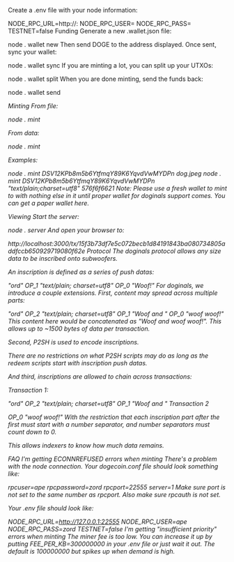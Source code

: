 Create a .env file with your node information:

NODE_RPC_URL=http://<ip>:<port>
NODE_RPC_USER=<username>
NODE_RPC_PASS=<password>
TESTNET=false
Funding
Generate a new .wallet.json file:

node . wallet new
Then send DOGE to the address displayed. Once sent, sync your wallet:

node . wallet sync
If you are minting a lot, you can split up your UTXOs:

node . wallet split <count>
When you are done minting, send the funds back:

node . wallet send <address> <optional amount>
Minting
From file:

node . mint <address> <path>
From data:

node . mint <address> <content type> <hex data>
Examples:

node . mint DSV12KPb8m5b6YtfmqY89K6YqvdVwMYDPn dog.jpeg
node . mint DSV12KPb8m5b6YtfmqY89K6YqvdVwMYDPn "text/plain;charset=utf8" 576f6f6621 
Note: Please use a fresh wallet to mint to with nothing else in it until proper wallet for doginals support comes. You can get a paper wallet here.

Viewing
Start the server:

node . server
And open your browser to:

http://localhost:3000/tx/15f3b73df7e5c072becb1d84191843ba080734805addfccb650929719080f62e
Protocol
The doginals protocol allows any size data to be inscribed onto subwoofers.

An inscription is defined as a series of push datas:

"ord"
OP_1
"text/plain; charset=utf8"
OP_0
"Woof!"
For doginals, we introduce a couple extensions. First, content may spread across multiple parts:

"ord"
OP_2
"text/plain; charset=utf8"
OP_1
"Woof and "
OP_0
"woof woof!"
This content here would be concatenated as "Woof and woof woof!". This allows up to ~1500 bytes of data per transaction.

Second, P2SH is used to encode inscriptions.

There are no restrictions on what P2SH scripts may do as long as the redeem scripts start with inscription push datas.

And third, inscriptions are allowed to chain across transactions:

Transaction 1:

"ord"
OP_2
"text/plain; charset=utf8"
OP_1
"Woof and "
Transaction 2

OP_0
"woof woof!"
With the restriction that each inscription part after the first must start with a number separator, and number separators must count down to 0.

This allows indexers to know how much data remains.

FAQ
I'm getting ECONNREFUSED errors when minting
There's a problem with the node connection. Your dogecoin.conf file should look something like:

rpcuser=ape
rpcpassword=zord
rpcport=22555
server=1
Make sure port is not set to the same number as rpcport. Also make sure rpcauth is not set.

Your .env file should look like:

NODE_RPC_URL=http://127.0.0.1:22555
NODE_RPC_USER=ape
NODE_RPC_PASS=zord
TESTNET=false
I'm getting "insufficient priority" errors when minting
The miner fee is too low. You can increase it up by putting FEE_PER_KB=300000000 in your .env file or just wait it out. The default is 100000000 but spikes up when demand is high.
